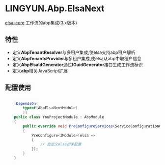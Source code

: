# LINGYUN.Abp.ElsaNext

[elsa-core](https://github.com/elsa-workflows/elsa-core) 工作流的abp集成(3.x版本)  

## 特性

* 定义**AbpTenantResolver**与多租户集成,使elsa支持abp租户解析    
* 定义**AbpTenantsProvider**与多租户集成,使elsa从abp中取租户信息    
* 定义**AbpElsaIdGenerator**通过**IGuidGenerator**接口生成工作流标识  
* 定义**abp**相关JavaScript扩展  

## 配置使用

```csharp

    [DependsOn(
        typeof(AbpElsaNextModule)
        )]
    public class YouProjectModule : AbpModule
    {
        public override void PreConfigureServices(ServiceConfigurationContext context)
        {
            PreConfigure<IModule>(elsa =>
            {
                // 自定义elsa相关配置
            });
        }
    }
```